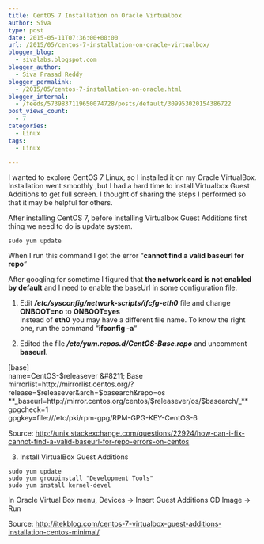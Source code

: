 ```yaml
---
title: CentOS 7 Installation on Oracle Virtualbox
author: Siva
type: post
date: 2015-05-11T07:36:00+00:00
url: /2015/05/centos-7-installation-on-oracle-virtualbox/
blogger_blog:
  - sivalabs.blogspot.com
blogger_author:
  - Siva Prasad Reddy
blogger_permalink:
  - /2015/05/centos-7-installation-on-oracle.html
blogger_internal:
  - /feeds/5739837119650074728/posts/default/309953020154386722
post_views_count:
  - 7
categories:
  - Linux
tags:
  - Linux

---
```

I wanted to explore CentOS 7 Linux, so I installed it on my Oracle VirtualBox. Installation went smoothly ,but I had a hard time to install Virtualbox Guest Additions to get full screen. I thought of sharing the steps I performed so that it may be helpful for others.

After installing CentOS 7, before installing Virtualbox Guest Additions first thing we need to do is update system.  
 
`sudo yum update`

When I run this command I got the error &#8220;**cannot find a valid baseurl for repo**&#8220;

After googling for sometime I figured that **the network card is not enabled by default** and I need to enable the baseUrl in some configuration file.

1) Edit **_/etc/sysconfig/network-scripts/ifcfg-eth0_** file and change **ONBOOT=no** to **ONBOOT=yes**  
Instead of **eth0** you may have a different file name. To know the right one, run the command &#8220;**ifconfig -a**&#8220;

2) Edited the file **_/etc/yum.repos.d/CentOS-Base.repo_** and uncomment **baseurl**.

[base]  
name=CentOS-$releasever &#8211; Base  
mirrorlist=http://mirrorlist.centos.org/?release=$releasever&arch=$basearch&repo=os  
**_baseurl=http://mirror.centos.org/centos/$releasever/os/$basearch/_**  
gpgcheck=1  
gpgkey=file:///etc/pki/rpm-gpg/RPM-GPG-KEY-CentOS-6

Source: <http://unix.stackexchange.com/questions/22924/how-can-i-fix-cannot-find-a-valid-baseurl-for-repo-errors-on-centos>

3) Install VirtualBox Guest Additions
```
sudo yum update  
sudo yum groupinstall "Development Tools"  
sudo yum install kernel-devel  
```
  
In Oracle Virtual Box menu, Devices -> Insert Guest Additions CD Image -> Run  
 
Source: <http://itekblog.com/centos-7-virtualbox-guest-additions-installation-centos-minimal/>
